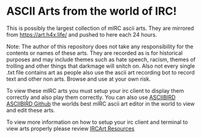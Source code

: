 # ASCII Arts from the world of IRC!

This is possibly the largest collection of mIRC ascii arts. They are mirrored from https://art.h4x.life/ and pushed to here each 24 hours.

Note: The author of this repository does not take any responsibility for the contents or names of these arts. They are recorded as is for historical purposes and may include themes such as hate speech, racism, themes of trolling and other things that darkmage will snitch on. Also not every single .txt file contains art as people also use the ascii art recording bot to record text and other non arts. Browse and use at your own risk.

To view these mIRC arts you must setup your irc client to display them correctly and also play them correctly. You can also use [ASCIIBIRD](https://asciibird.birdnest.live/) [ASCIIBIRD Github](https://github.com/birdneststream/asciibird) the worlds best mIRC ascii art editor in the world to view and edit these arts.

To view more information on how to setup your irc client and terminal to view arts properly please review [IRCArt Resources](https://github.com/ircart/resources)
